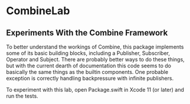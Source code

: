 # CombineLab
## Experiments With the Combine Framework

To better understand the workings of Combine, this package implements some of its basic building blocks, including a Publisher, Subscriber, Operator and Subject. There are probably better ways to do these things, but with the current dearth of documentation this code seems to do basically the same things as the builtin components. One probable exception is correctly handling backpressure with infinite publishers.

To experiment with this lab, open Package.swift in Xcode 11 (or later) and run the tests.
